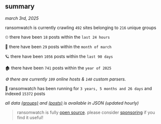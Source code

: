 
## summary
_march 3rd, 2025_

ransomwatch is currently crawling `492` sites belonging to `216` unique groups

⏲ there have been `18` posts within the `last 24 hours`

🦈 there have been `29` posts within the `month of march`

🪐 there have been `1056` posts within the `last 90 days`

🏚 there have been `741` posts within the `year of 2025`

_⚙️ there are currently `109` online hosts & `140` custom parsers._

🦕 ransomwatch has been running for `3 years, 5 months and 26 days` and indexed `15372` posts

_all data  [(groups)](http://ransomwhat.telemetry.ltd/groups) and [(posts)](http://ransomwhat.telemetry.ltd/posts) is available in JSON (updated hourly)_

> ransomwatch is fully [open source](https://github.com/joshhighet/ransomwatch#ransomwatch--). please consider [sponsoring](https://github.com/sponsors/joshhighet) if you find it useful!

